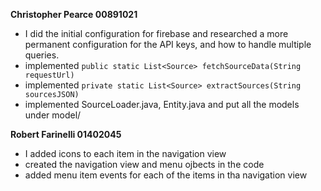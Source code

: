 **Christopher Pearce 00891021**
  * I did the initial configuration for firebase and researched  a more permanent configuration for 
  the API keys, and how to handle multiple queries.
  * implemented ```public static List<Source> fetchSourceData(String requestUrl)```
  * implemented ```private static List<Source> extractSources(String sourcesJSON)```
  * implemented SourceLoader.java, Entity.java and put all the models under model/
  
  **Robert Farinelli 01402045**
  * I added icons to each item in the navigation view
  * created the navigation view and menu ojbects in the code
  * added menu item events for each of the items in tha navigation view
  
